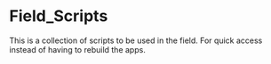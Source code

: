 # Field_Scripts


This is a collection of scripts to be used in the field. For quick access instead of having to rebuild the apps. 
